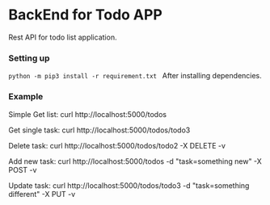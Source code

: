 # BackEnd for Todo APP

Rest API for todo list application.
### Setting up
 `python -m pip3 install -r requirement.txt `
After installing dependencies.

### Example

Simple Get list: curl http://localhost:5000/todos

Get single task: curl http://localhost:5000/todos/todo3

Delete task: curl http://localhost:5000/todos/todo2 -X DELETE -v

Add new task: curl http://localhost:5000/todos -d "task=something new" -X POST -v

Update task: curl http://localhost:5000/todos/todo3 -d "task=something different" -X PUT -v
